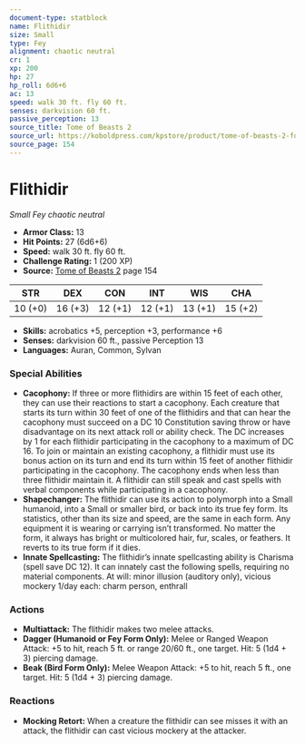 ```yaml
---
document-type: statblock
name: Flithidir
size: Small
type: Fey
alignment: chaotic neutral
cr: 1
xp: 200
hp: 27
hp_roll: 6d6+6
ac: 13
speed: walk 30 ft. fly 60 ft.
senses: darkvision 60 ft. 
passive_perception: 13
source_title: Tome of Beasts 2
source_url: https://koboldpress.com/kpstore/product/tome-of-beasts-2-for-5th-edition
source_page: 154
---
```


# Flithidir

*Small* *Fey* *chaotic neutral*

- **Armor Class:** 13
- **Hit Points:** 27 (6d6+6)
- **Speed:** walk 30 ft. fly 60 ft.
- **Challenge Rating:** 1 (200 XP)
- **Source:** [Tome of Beasts 2](https://koboldpress.com/kpstore/product/tome-of-beasts-2-for-5th-edition) page 154

| STR | DEX | CON | INT | WIS | CHA |
| --- | --- | --- | --- | --- | --- |
| 10 (+0) | 16 (+3) | 12 (+1) | 12 (+1) | 13 (+1) | 15 (+2) |

- **Skills:** acrobatics +5, perception +3, performance +6
- **Senses:** darkvision 60 ft., passive Perception 13
- **Languages:** Auran, Common, Sylvan

### Special Abilities

- **Cacophony:** If three or more flithidirs are within 15 feet of each other, they can use their reactions to start a cacophony. Each creature that starts its turn within 30 feet of one of the flithidirs and that can hear the cacophony must succeed on a DC 10 Constitution saving throw or have disadvantage on its next attack roll or ability check. The DC increases by 1 for each flithidir participating in the cacophony to a maximum of DC 16. To join or maintain an existing cacophony, a flithidir must use its bonus action on its turn and end its turn within 15 feet of another flithidir participating in the cacophony. The cacophony ends when less than three flithidir maintain it. A flithidir can still speak and cast spells with verbal components while participating in a cacophony.
- **Shapechanger:** The flithidir can use its action to polymorph into a Small humanoid, into a Small or smaller bird, or back into its true fey form. Its statistics, other than its size and speed, are the same in each form. Any equipment it is wearing or carrying isn’t transformed. No matter the form, it always has bright or multicolored hair, fur, scales, or feathers. It reverts to its true form if it dies.
- **Innate Spellcasting:** The flithidir’s innate spellcasting ability is Charisma (spell save DC 12). It can innately cast the following spells, requiring no material components.
At will: minor illusion (auditory only), vicious mockery
1/day each: charm person, enthrall

### Actions

- **Multiattack:** The flithidir makes two melee attacks.
- **Dagger (Humanoid or Fey Form Only):** Melee or Ranged Weapon Attack: +5 to hit, reach 5 ft. or range 20/60 ft., one target. Hit: 5 (1d4 + 3) piercing damage.
- **Beak (Bird Form Only):** Melee Weapon Attack: +5 to hit, reach 5 ft., one target. Hit: 5 (1d4 + 3) piercing damage.

### Reactions

- **Mocking Retort:** When a creature the flithidir can see misses it with an attack, the flithidir can cast vicious mockery at the attacker.
